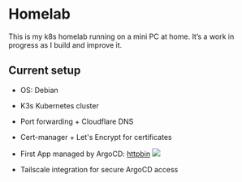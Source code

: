 # Homelab

This is my k8s homelab running on a mini PC at home. It’s a work in progress as I build and improve it.

## Current setup

- OS: Debian

- K3s Kubernetes cluster

- Port forwarding + Cloudflare DNS

- Cert-manager + Let's Encrypt for certificates

- First App managed by ArgoCD: [httpbin](https://httpbin.jg1g.com/) [![](https://status.jg1g.com/api/badge/3/status)](#)

- Tailscale integration for secure ArgoCD access
